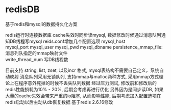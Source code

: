 redisDB
=======

基于redis和mysql的数据持久化方案

redis运行时连接数据库 cache失效时同步读mysql, 数据修改时候通过消息队列通知DB线程写mysql
reids.conf增加几个配置选项
mysql_host  
mysql_port 
mysql_user 
mysql_pwd
mysql_dbname
persistence_mmap_file:  消息列队指定的mmap映射文件  
write_thread_num 写DB线程数 

目前支持 string, list, zset, 以及incr 格式, mysql表结构不需要自己定义，系统自动映射
消息队列采用无锁队列, 支持mmap与malloc两种方式, 采用mmap方式理论上在程序意外死掉的时候不丢失队列数据
经过压力测试, 修改前和修改后的redis性能损耗为10% - 20%, 后期会考虑再进行优化
另外因为是同步读DB, 如果大量的cache失效会带来严重的io阻塞, 从而影响性能, 后期考虑加入配置选项在redis启动以后主动从db恢复数据
基于redis 2.6.16修改
